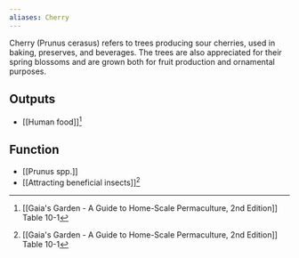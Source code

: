 ```yaml
---
aliases: Cherry
---
```

Cherry (Prunus cerasus) refers to trees producing sour cherries, used in baking, preserves, and beverages. The trees are also appreciated for their spring blossoms and are grown both for fruit production and ornamental purposes.
## Outputs
- [[Human food]][^1]
## Function
- [[Prunus spp.]]
- [[Attracting beneficial insects]][^1]

[^1]: [[Gaia's Garden - A Guide to Home-Scale Permaculture, 2nd Edition]] Table 10-1